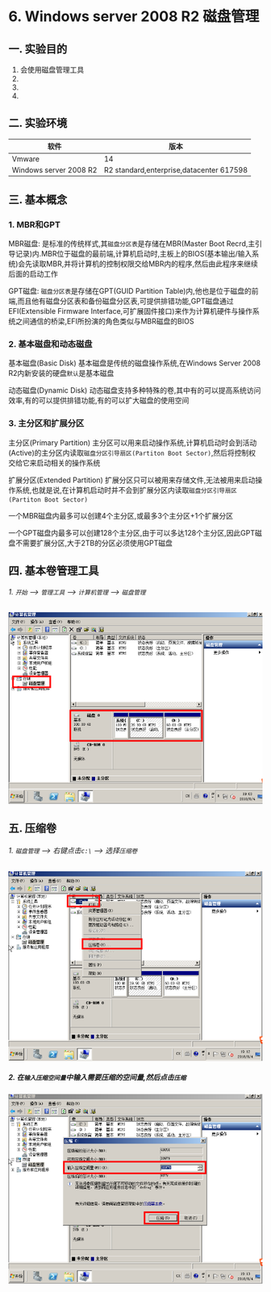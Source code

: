 # 6. Windows server 2008 R2 磁盘管理

## 一. 实验目的
1. 会使用磁盘管理工具
2. 
3. 
4. 

## 二. 实验环境

|软件|版本|
|----|----|
|Vmware| 14 |
|Windows server 2008 R2|R2 standard,enterprise,datacenter 617598|

## 三. 基本概念

### 1. MBR和GPT

MBR磁盘: 是标准的传统样式,其`磁盘分区表`是存储在MBR(Master Boot Recrd,主引导记录)内.MBR位于磁盘的最前端,计算机启动时,主板上的BIOS(基本输出/输入系统)会先读取MBR,并将计算机的控制权限交给MBR内的程序,然后由此程序来继续后面的启动工作

GPT磁盘: `磁盘分区表`是存储在GPT(GUID Partition Table)内,他也是位于磁盘的前端,而且他有磁盘分区表和备份磁盘分区表,可提供排错功能,GPT磁盘通过EFI(Extensible Firmware Interface,可扩展固件接口)来作为计算机硬件与操作系统之间通信的桥梁,EFI所扮演的角色类似与MBR磁盘的BIOS

### 2. 基本磁盘和动态磁盘

基本磁盘(Basic Disk)
基本磁盘是传统的磁盘操作系统,在Windows Server 2008 R2内新安装的硬盘`默认`是基本磁盘

动态磁盘(Dynamic Disk)
动态磁盘支持多种特殊的卷,其中有的可以提高系统访问效率,有的可以提供排错功能,有的可以扩大磁盘的使用空间

### 3. 主分区和扩展分区

主分区(Primary Partition)
主分区可以用来启动操作系统,计算机启动时会到活动(Active)的主分区内读取`磁盘分区引导扇区(Partiton Boot Sector)`,然后将控制权交给它来启动相关的操作系统

扩展分区(Extended Partition)
扩展分区只可以被用来存储文件,无法被用来启动操作系统,也就是说,在计算机启动时并不会到扩展分区内读取`磁盘分区引导扇区(Partiton Boot Sector)`

一个MBR磁盘内最多可以创建4个主分区,或最多3个主分区+1个扩展分区

一个GPT磁盘内最多可以创建128个主分区,由于可以多达128个主分区,因此GPT磁盘不需要扩展分区,大于2TB的分区必须使用GPT磁盘


## 四. 基本卷管理工具

###### 1. `开始` --> `管理工具` --> `计算机管理` --> `磁盘管理`

![](/windows/win2008R2/base/image/diskmanage-1.png)

## 五. 压缩卷

###### 1. `磁盘管理` --> 右键点击`c:\` --> 选择`压缩卷`

![](/windows/win2008R2/base/image/diskmanage-2.png)

##### 2. 在`输入压缩空间量`中输入需要压缩的空间量,然后点击`压缩`

![](/windows/win2008R2/base/image/diskmanage-3.png)









